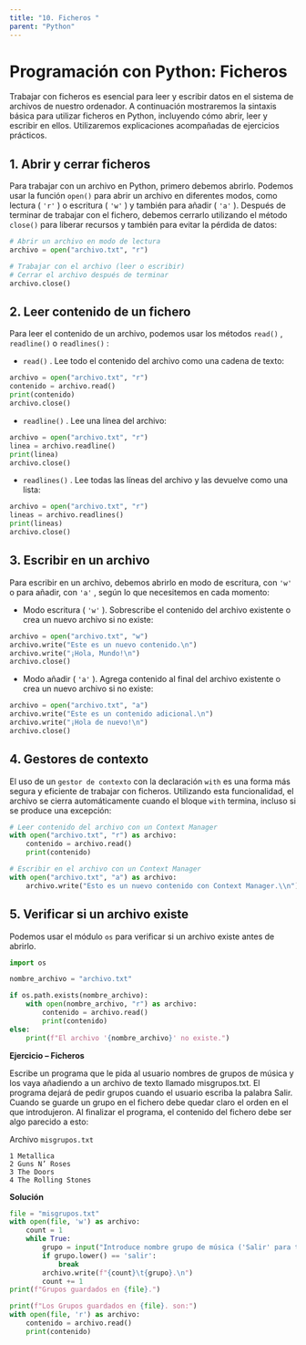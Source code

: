 ```yaml
---
title: "10. Ficheros "
parent: "Python"
---
```


# Programación con Python: Ficheros

Trabajar con ficheros es esencial para leer y escribir datos en el sistema de archivos de nuestro ordenador. A continuación mostraremos la sintaxis básica para utilizar ficheros en Python, incluyendo cómo abrir, leer y escribir en ellos. Utilizaremos explicaciones acompañadas de ejercicios prácticos.

## 1. Abrir y cerrar ficheros

Para trabajar con un archivo en Python, primero debemos abrirlo. Podemos usar la función `open()` para abrir un archivo en diferentes modos, como lectura ( `'r'` ) o escritura ( `'w'` ) y también para añadir ( `'a'` ). Después de terminar de trabajar con el fichero, debemos cerrarlo utilizando el método `close()` para liberar recursos y también para evitar la pérdida de datos:
```python
# Abrir un archivo en modo de lectura
archivo = open("archivo.txt", "r")

# Trabajar con el archivo (leer o escribir)
# Cerrar el archivo después de terminar
archivo.close()
```

## 2. Leer contenido de un fichero

Para leer el contenido de un archivo, podemos usar los métodos `read()` , `readline()` o `readlines()` :

*   `read()` . Lee todo el contenido del archivo como una cadena de texto:
```python
archivo = open("archivo.txt", "r")
contenido = archivo.read()
print(contenido)
archivo.close()
```
*   `readline()` . Lee una línea del archivo:
```python
archivo = open("archivo.txt", "r")
linea = archivo.readline()
print(linea)
archivo.close()
```
*   `readlines()` . Lee todas las líneas del archivo y las devuelve como una lista:
```python
archivo = open("archivo.txt", "r")
lineas = archivo.readlines()
print(lineas)
archivo.close()
```
## 3. Escribir en un archivo

Para escribir en un archivo, debemos abrirlo en modo de escritura, con `'w'` o para añadir, con `'a'` , según lo que necesitemos en cada momento:

*   Modo escritura ( `'w'` ). Sobrescribe el contenido del archivo existente o crea un nuevo archivo si no existe:
```python
archivo = open("archivo.txt", "w")
archivo.write("Este es un nuevo contenido.\n")
archivo.write("¡Hola, Mundo!\n")
archivo.close()
```
*   Modo añadir ( `'a'` ). Agrega contenido al final del archivo existente o crea un nuevo archivo si no existe:
```python
archivo = open("archivo.txt", "a")
archivo.write("Este es un contenido adicional.\n")
archivo.write("¡Hola de nuevo!\n")
archivo.close()
```
## 4. Gestores de contexto

El uso de un `gestor de contexto` con la declaración `with` es una forma más segura y eficiente de trabajar con ficheros. Utilizando esta funcionalidad, el archivo se cierra automáticamente cuando el bloque `with` termina, incluso si se produce una excepción:
```python
# Leer contenido del archivo con un Context Manager
with open("archivo.txt", "r") as archivo:
    contenido = archivo.read()
    print(contenido)

# Escribir en el archivo con un Context Manager
with open("archivo.txt", "a") as archivo:
    archivo.write("Esto es un nuevo contenido con Context Manager.\\n")
```
## 5. Verificar si un archivo existe

Podemos usar el módulo `os` para verificar si un archivo existe antes de abrirlo.
```python
import os

nombre_archivo = "archivo.txt"

if os.path.exists(nombre_archivo):
    with open(nombre_archivo, "r") as archivo:
        contenido = archivo.read()
        print(contenido)
else:
    print(f"El archivo '{nombre_archivo}' no existe.")
```


**Ejercicio – Ficheros**

Escribe un programa que le pida al usuario nombres de grupos de música y los vaya añadiendo a un archivo de texto llamado misgrupos.txt. El programa dejará de pedir grupos cuando el usuario escriba la palabra Salir. Cuando se guarde un grupo en el fichero debe quedar claro el orden en el que introdujeron. Al finalizar el programa, el contenido del fichero debe ser algo parecido a esto:

Archivo `misgrupos.txt`
```
1 Metallica
2 Guns N’ Roses
3 The Doors
4 The Rolling Stones
```
**Solución**
```python
file = "misgrupos.txt"
with open(file, 'w') as archivo:
    count = 1
    while True:
        grupo = input("Introduce nombre grupo de música ('Salir' para terminar): ")
        if grupo.lower() == 'salir':
            break
        archivo.write(f"{count}\t{grupo}.\n")
        count += 1
print(f"Grupos guardados en {file}.")

print(f"Los Grupos guardados en {file}. son:")
with open(file, 'r') as archivo:
    contenido = archivo.read()
    print(contenido)
````
